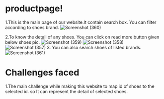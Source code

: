 # productpage!
1.This is the main page of our website.It contain search box. You can filter according to shoes brand.
![Screenshot (360)](https://github.com/AjayPratapSingh823/productpage/assets/80371996/888bf4a8-891e-40e4-81ca-4e6f1087ffee)

2.To know the detail of any shoes. You can click on read more button given below shoes pic.
![Screenshot (359)](https://github.com/AjayPratapSingh823/productpage/assets/80371996/58d9f5df-00d6-417c-adf4-43dae9f486b9)
![Screenshot (358)](https://github.com/AjayPratapSingh823/productpage/assets/80371996/36e212d3-318e-4c5d-b0df-8a2d57d1cb22)
![Screenshot (357)](https://github.com/AjayPratapSingh823/productpage/assets/80371996/0c5104ce-2449-43f6-a5ee-f150e1761bf2)
3. You can also search shoes of listed brands.
![Screenshot (361)](https://github.com/AjayPratapSingh823/productpage/assets/80371996/9245e3b7-75d4-4dc9-94a0-d8b7bff066e8)

<h1>Challenges faced</h1>
1.The main challenge while making this website to map id of shoes to the selected id. so It can represent the detail of selected shoes.
